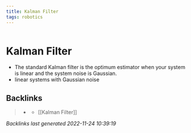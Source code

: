 ```yaml
---
title: Kalman Filter
tags: robotics 
---
```

```toc
```
# Kalman Filter
- The standard Kalman filter is the optimum estimator when your system is linear and the system noise is Gaussian.
- linear systems with Gaussian noise

## Backlinks

> - [](journals/2022-11-03.md)
>   - [[Kalman Filter]]

_Backlinks last generated 2022-11-24 10:39:19_
